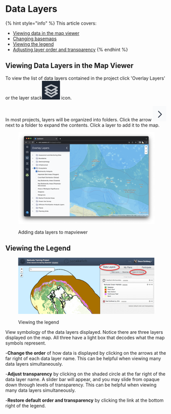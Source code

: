 # Data Layers

{% hint style="info" %}
This article covers:&#x20;

* [Viewing data in the map viewer](data-layers.md#undefined)
* [Changing basemaps](data-layers.md#changing-basemaps)
* [Viewing the legend](data-layers.md#undefined)
* [Adjusting layer order and transparency](data-layers.md#undefined)
{% endhint %}

## Viewing Data Layers in the Map Viewer

To view the list of data layers contained in the project click 'Overlay Layers' or the layer stack<img src="../.gitbook/assets/image.png" alt="" data-size="line"> icon.\
\
In most projects, layers will be organized into folders. Click the arrow <img src="../.gitbook/assets/image (8).png" alt="" data-size="line"> next to a folder to expand the contents. Click a layer to add it to the map.

<figure><img src="../.gitbook/assets/Screenshot 2023-03-06 at 9.06.04 PM.png" alt=""><figcaption><p>Adding data layers to mapviewer</p></figcaption></figure>







## Viewing the Legend

<figure><img src="../.gitbook/assets/view_legend.png" alt=""><figcaption><p>Viewing the legend</p></figcaption></figure>

View symbology of the data layers displayed.  Notice there are three layers displayed on the map.  All three have a light box that decodes what the map symbols represent.

\-**Change the order** of how data is displayed by clicking on the arrows at the far right of each data layer name.  This can be helpful when viewing many data layers simultaneously.

\-**Adjust transparency** by clicking on the shaded circle at the far right of the data layer name.  A slider bar will appear, and you may slide from opaque down through levels of transparency.  This can be helpful when viewing many data layers simultaneously.

\-**Restore default order and transparency** by clicking the link at the bottom right of the legend.
